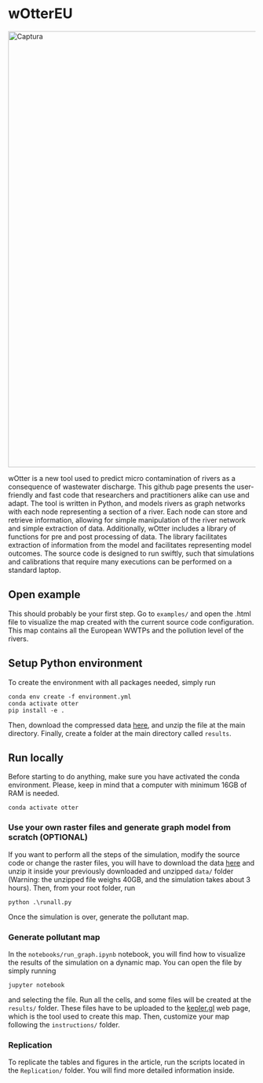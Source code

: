 # wOtterEU
<img width="889" alt="Captura" src="https://user-images.githubusercontent.com/49274979/211218395-eb230286-abc4-40c5-acee-9fafcd025839.PNG">

wOtter is a new tool used to predict micro contamination of rivers as a consequence of wastewater discharge. This github page presents the user-friendly and fast code that researchers and practitioners alike can use and adapt. The tool is written in Python, and models rivers as graph networks with each node representing a section of a river. Each node can store and retrieve information, allowing for simple manipulation of the river network and simple extraction of data. Additionally, wOtter includes a library of functions for pre and post processing of data. The library facilitates extraction of information from the model and facilitates representing model outcomes. The source code is designed to run swiftly, such that simulations and calibrations that require many executions can be performed on a standard laptop. 


## Open example
This should probably be your first step. Go to ```examples/``` and open the .html file to visualize the map created with the current source code configuration. This map contains all the European WWTPs and the pollution level of the rivers.

## Setup Python environment
To create the environment with all packages needed, simply run
```
conda env create -f environment.yml
conda activate otter
pip install -e .
```
Then, download the compressed data [here](https://mega.nz/file/hCNgWTDR#Z-VnCG10yJl9UCtgF-yIw4on3jhZT2gquXnT9v6heLw), and unzip the file at the main directory.
Finally, create a folder at the main directory called ```results```.

## Run locally

Before starting to do anything, make sure you have activated the conda environment. Please, keep in mind that a computer with minimum 16GB of RAM is needed.

```
conda activate otter
```
### Use your own raster files and generate graph model from scratch (OPTIONAL)
If you want to perform all the steps of the simulation, modify the source code or change the raster files, you will have to download the data [here](https://mega.nz/file/JLdjTS4Z#2kgA3S60tn-bpMvbrulXUgN4Bae5RKR4KCS70Me4hH4) and unzip it inside your previously downloaded and unzipped ```data/``` folder (Warning: the unzipped file weighs 40GB, and the simulation takes about 3 hours). Then, from your root folder, run
```
python .\runall.py
```
Once the simulation is over, generate the pollutant map.

### Generate pollutant map
 In the `notebooks/run_graph.ipynb`  notebook, you will find how to visualize the results of the simulation on a dynamic map. You can open the file by simply running
```
jupyter notebook
```
and selecting the file.
Run all the cells, and some files will be created at the ```results/``` folder. These files have to be uploaded to the [kepler.gl](https://kepler.gl/) web page, which is the tool used to create this map. Then, customize your map following the ```instructions/``` folder.

### Replication
To replicate the tables and figures in the article, run the scripts located in the ```Replication/``` folder. You will find more detailed information inside.

